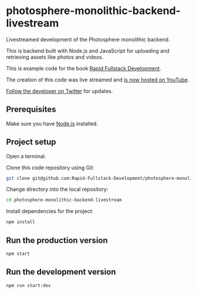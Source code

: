 # photosphere-monolithic-backend-livestream

Livestreamed development of the Photosphere monolithic backend.

This is backend built with Node.js and JavaScript for uploading and retrieving assets like photos and videos.

This is example code for the book [Rapid Fullstack Development](https://rapidfullstackdevelopment.com/).

The creation of this code was live streamed and [is now hosted on YouTube](https://www.youtube.com/playlist?list=PLQrB0_KjTmHgIsiYYOzAUnH2aA5MtOewI).

[Follow the developer on Twitter](https://twitter.com/codecapers) for updates.

## Prerequisites

Make sure you have [Node.js](https://nodejs.org/en/) installed.

## Project setup

Open a terminal.

Clone this code repository using Git:

```bash
git clone git@github.com:Rapid-Fullstack-Development/photosphere-monolithic-backend-livestream.git
```

Change directory into the local repository:

```bash
cd photosphere-monolithic-backend-livestream
```

Install dependencies for the project:

```bash
npm install
```

## Run the production version

```bash
npm start
```

## Run the development version

```bash
npm run start:dev
```
